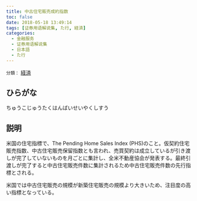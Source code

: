 ```yaml
---
title: 中古住宅販売成約指数
toc: false
date: 2018-05-18 13:49:14
tags: [证券用语解说集, た行, 経済]
categories:
  - 金融服务
  - 证券用语解说集
  - 日本語
  - た行
---
```


`分類：` [経済](/tags/経済/)

## ひらがな

ちゅうこじゅうたくはんばいせいやくしすう

## 説明

米国の住宅指標で、The Pending Home Sales Index (PHS)のこと。仮契約住宅販売指数、中古住宅販売保留指数とも言われ、売買契約は成立しているが引き渡しが完了していないものを月ごとに集計し、全米不動産協会が発表する。最終引渡しが完了すると中古住宅販売件数に集計されるため中古住宅販売件数の先行指標とされる。

米国では中古住宅販売の規模が新築住宅販売の規模より大きいため、注目度の高い指標となっている。
